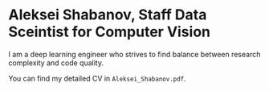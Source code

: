 # Aleksei Shabanov, Staff Data Sceintist for Computer Vision

I am a deep learning engineer who strives to find balance between research complexity and code quality.

You can find my detailed CV in `Aleksei_Shabanov.pdf`.

